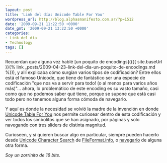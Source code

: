 ```yaml
---
layout: post
title: 'Link del día: Unicode Table For You'
wordpress_url: http://blog.alphasmanifesto.com.ar/?p=1512
date: '2009-09-21 11:22:50 +0000'
date_gmt: '2009-09-21 13:22:50 +0000'
categories:
- Link del día
- Technology
tags: []
---
```


Recuerdan que alguna vez hablé [un poquito de encodings](({{ site.baseUrl }}{% link _posts/2009-04-23-link-del-dia-un-poquito-de-encodings.md %})), y allí explicaba cómo surgían varios tipos de codificación? Entre ellos está el famoso Unicode, que tiene de fantástico ser una especie de codificación "que nos va a servir para todo! (o al menos para varios años más)"... ahora, lo problemático de este encoding es su vasto tamaño, casi como que no podemos saber qué tiene, porque se supone que está casi todo pero no tenemos alguna forma cómoda de navegarlo.

Y aquí es donde la necesidad se volvió la madre de la invención en donde [Unicode Table For You](http://www.ftrain.com/unicode/) nos permite curiosear dentro de esta codificación y ver todos los simbolitos que se han asignado, por páginas y solo navegando con tres sliders de distinta magnitud.

Curioseen, y si quieren buscar algo en particular, siempre pueden hacerlo desde [Unicode Character Search](http://www.fileformat.info/info/unicode/char/search.htm) de [FileFormat.info](http://www.fileformat.info/), o [navegarlo](http://www.fileformat.info/info/unicode/) de alguna otra forma.

_Soy un zorrinito de 16 bits._
